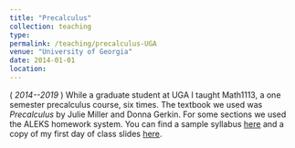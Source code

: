 ```yaml
---
title: "Precalculus"
collection: teaching
type: 
permalink: /teaching/precalculus-UGA
venue: "University of Georgia"
date: 2014-01-01
location:
---
```


(<i> 2014--2019 </i>) While a graduate student at UGA I taught Math1113, a one semester precalculus course, six times. The textbook we used was <i> Precalculus </i> by Julie Miller and Donna Gerkin. For some sections we used the ALEKS homework system. You can find a sample syllabus [here](../files/Syllabus23880.pdf) and a copy of my first day of class slides [here](../files/FDOC_15359.pdf).  
